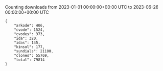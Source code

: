 
Counting downloads from 2023-01-01 00:00:00+00:00 UTC to 2023-06-26 00:00:00+00:00 UTC

```
{
    "arkode": 406,
    "cvode": 1524,
    "cvodes": 373,
    "ida": 320,
    "idas": 145,
    "kinsol": 177,
    "sundials": 21100,
    "clones": 55769,
    "total": 79814
}
```
